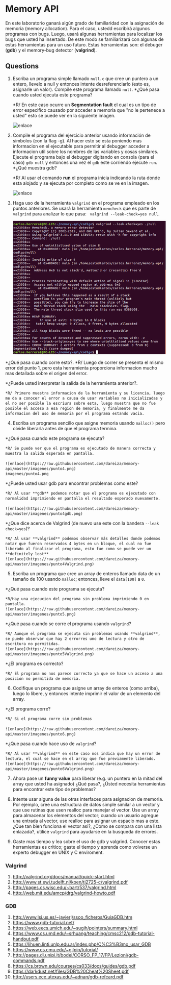 # Memory API # 

En este laboratorio ganará algún grado de familiaridad con la asignación de memoria (memory allocation). Para el caso, ustedd escribirá algunos programas con bugs. Luego, usará algunas herramientas para localizar los bugs que usted ha insertado. De este modo se familiarizará con algunas de estas herramientas para un uso futuro. Estas herramientas son: el debuger (**gdb**) y el memory-bug detector (**valgrind**).

## Questions ##

1. Escriba un programa simple llamado ```null.c``` que cree un puntero a un entero, llevelo a null y entonces intente desreferenciarlo (esto es, asignarle un valor). Compile este programa llamado ```null```.
 *¿Qué pasa cuando usted ejecuta este programa?

    *R/ En este caso ocurre un **Segmentation fault** el cual es un tipo de error especifico causado por acceder a memoria que "no le pertenece a usted" esto se puede ver en la siguiente imagen.

    ![enlace](https://raw.githubusercontent.com/dareiza/memory-api/master/imagenes/null1.png)

2. Compile el programa del ejercicio anterior usando información de simbolos (con la flag -g). Al hacer esto se esta poniendo mas informacion en el ejecutable para permitir al debugger acceder a informacion util sobre los nombres de las variables y cosas similares. Ejecute el programa bajo el debugger digitando en consola (para el caso) ```gdb null``` y entonces una vez el ```gdb``` este corriendo ejecute ```run```.
*¿Qué muestra gdb?

    *R/ Al usar el comando **run** el programa inicia indicando la ruta donde esta alojado y se ejecuta por completo como se   ve en la imagen.

    ![enlace](https://raw.githubusercontent.com/dareiza/memory-api/master/imagenes/null2.png)

3. Haga uso de la herramienta ```valgrind``` en el programa empleado en los puntos anteriores. Se usará la herramienta ```memcheck``` que es parte de ```valgrind``` para analizar lo que pasa: ``` valgrind --leak-check=yes null```.

   ![enlace](https://raw.githubusercontent.com/dareiza/memory-api/master/imagenes/null3.png)

*¿Qué pasa cuando corre esto?.
    *R/ Luego de correr se presenta el mismo error del punto 1, pero esta herramienta proporciona informacion mucho mas detallada sobre el origen del error.

*¿Puede usted interpretar la salida de la herramienta anterior?.

    *R/ Primero muestra informacion de la herramienta y su licencia, luego me da a conocer el error a causa de usar variables no inicializadas y el no ser posible la escriura sobre esta, luego muestra que no fue posible el acceso a esa region de memoria, y finalmente me da informacion del uso de memoria por el programa estando vacia.

4. Escriba un programa sencillo que asigne memoria usando ```malloc()``` pero olvide liberarla antes de que el programa termina.

*¿Qué pasa cuando este programa se ejecuta?

    *R/ Se puede ver que el programa es ejecutado de manera correcta y muestra la salida esperada en pantalla.
    
    ![enlace](https://raw.githubusercontent.com/dareiza/memory-api/master/imagenes/punto4.png)
    imagenes/punto4.png

*¿Puede usted usar gdb para encontrar problemas como este?

    *R/ Al usar **gdb** podemos notar que el programa es ejecutado con normalidad imprimiendo en pantalla el resultado esperado nuevamente.
    
    ![enlace](https://raw.githubusercontent.com/dareiza/memory-api/master/imagenes/punto4gdb.png)

*¿Que dice acerca de Valgrind (de nuevo use este con la bandera ```--leak check=yes```)?

    *R/ Al usar **valgrind** podemos observar más detalles donde podemos notar que fueron reservados 4 bytes en un bloque, el cual no fue liberado al finalizar el programa, esto fue como se puede ver un **definitely lost**
    ![enlace](https://raw.githubusercontent.com/dareiza/memory-api/master/imagenes/punto4Valgrind.png)

5. Escriba un programa que cree un array de enteros llamado data de un tamaño de 100 usando ```malloc```; entonces, lleve el ```data[100]``` a ```0```.

*¿Qué pasa cuando este programa se ejecuta?

    *R/Hay una ejecucion del programa sin problema imprimiendo 0 en pantalla.
    ![enlace](https://raw.githubusercontent.com/dareiza/memory-api/master/imagenes/punto5.png)

*¿Qué pasa cuando se corre el programa usando ```valgrind```?

    *R/ Aunque el programa se ejecuta sin problemas usando **valgrind**, se puede observar que hay 2 errorres uno de lectura y otro de escritura no permitidas.
    ![enlace](https://raw.githubusercontent.com/dareiza/memory-api/master/imagenes/punto5Valgrind.png)

*¿El programa es correcto?

    *R/ El programa no nos parece correcto ya que se hace un acceso a una posición no permitida de memoria.

6. Codifique un programa que asigne un array de enteros (como arriba), luego lo libere, y entonces intente imprimir el valor de un elemento del array.

*¿El programa corre?

    *R/ Si el programa corre sin problemas
    
    ![enlace](https://raw.githubusercontent.com/dareiza/memory-api/master/imagenes/punto6.png)

*¿Que pasa cuando hace uso de ```valgrind```?

    *R/ Al usar **valgrind** en este caso nos indica que hay un error de lectura, el cual se hace en el array que fue previamente liberado.
    ![enlace](https://raw.githubusercontent.com/dareiza/memory-api/master/imagenes/punto6Valgrind.png)

7. Ahora pase un **funny value** para liberar (e.g. un puntero en la mitad del array que usted ha asignado) ¿Qué pasa?, ¿Ústed necesita herramientas para encontrar este tipo de problemas?

8. Intente usar alguna de las otras interfaces para asignacion de memoria. Por ejemplo, cree una estructura de datos simple similar a un vector y que use rutinas que usen realloc para manejar el vector. Use un array para almacenar los elementos del vector; cuando un usuario agregue una entrada al vector, use realloc para asignar un espacio mas a este. ¿Que tan bien funciona el vector asi?, ¿Como se compara con una lista enlazada?, utilice ```valgrind``` para ayudarse en la busqueda de errores.

9. Gaste mas tiempo y lea sobre el uso de gdb y valgrind. Conocer estas herramientas es critico; gaste el tiempo y aprenda como volverse un experto debugger en UNIX y C enviroment.


### Valgrind ###

1. http://valgrind.org/docs/manual/quick-start.html
2. http://www.st.ewi.tudelft.nl/koen/ti2725-c/valgrind.pdf
3. http://pages.cs.wisc.edu/~bart/537/valgrind.html
4. http://web.mit.edu/amcp/drg/valgrind-howto.pdf

### GDB ###

1. http://www.lsi.us.es/~javierj/ssoo_ficheros/GuiaGDB.htm
2. https://www.gdb-tutorial.net/
3. https://web.eecs.umich.edu/~sugih/pointers/summary.html
4. https://www.cs.umd.edu/~srhuang/teaching/cmsc212/gdb-tutorial-handout.pdf
5. https://lihuen.linti.unlp.edu.ar/index.php/C%C3%B3mo_usar_GDB
6. https://www.cs.cmu.edu/~gilpin/tutorial/
7. http://pages.di.unipi.it/bodei/CORSO_FP_17/FP/Lezioni/gdb-commands.pdf
8. https://cs.brown.edu/courses/cs033/docs/guides/gdb.pdf
9. https://darkdust.net/files/GDB%20Cheat%20Sheet.pdf
10. http://users.ece.utexas.edu/~adnan/gdb-refcard.pdf
